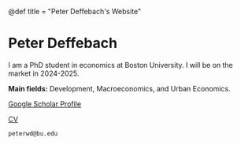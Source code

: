 @def title = "Peter Deffebach's Website"

# Peter Deffebach

I am a PhD student in economics at Boston University. I will be on the market in 2024-2025. 

**Main fields:** Development, Macroeconomics, and Urban Economics. 

[Google Scholar Profile](https://scholar.google.com/citations?user=zMlunv0AAAAJ&hl=en)

[CV](/cv/cv_deffebach.pdf)

`peterwd@bu.edu`